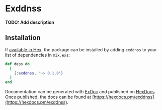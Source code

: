 # Exddnss

**TODO: Add description**

## Installation

If [available in Hex](https://hex.pm/docs/publish), the package can be installed
by adding `exddnss` to your list of dependencies in `mix.exs`:

```elixir
def deps do
  [
    {:exddnss, "~> 0.1.0"}
  ]
end
```

Documentation can be generated with [ExDoc](https://github.com/elixir-lang/ex_doc)
and published on [HexDocs](https://hexdocs.pm). Once published, the docs can
be found at [https://hexdocs.pm/exddnss](https://hexdocs.pm/exddnss).

